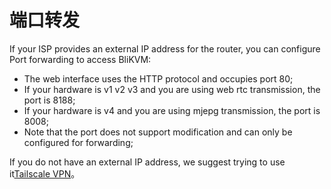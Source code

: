 # **端口转发**
If your ISP provides an external IP address for the router, you can configure Port forwarding to access BliKVM:

* The web interface uses the HTTP protocol and occupies port 80;
* If your hardware is v1 v2 v3 and you are using web rtc transmission, the port is 8188;
* If your hardware is v4 and you are using mjepg transmission, the port is 8008;
* Note that the port does not support modification and can only be configured for forwarding;

If you do not have an external IP address, we suggest trying to use it[Tailscale VPN](./tailscale.md)。
